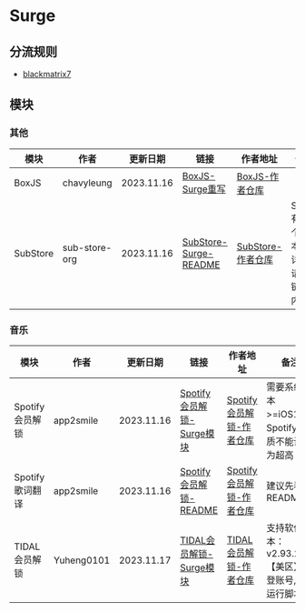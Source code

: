 # Surge
## 分流规则
- [blackmatrix7](https://github.com/blackmatrix7/ios_rule_script/tree/master/rule/Surge)

## 模块
### 其他
| 模块 | 作者 | 更新日期 | 链接 | 作者地址 | 备注 |
| - | - | - | - | - | - |
| BoxJS | chavyleung | 2023.11.16 | [BoxJS-Surge重写](https://cdn.jsdelivr.net/gh/Akimio521/BetterRuler@main/Surge/Module/BoxJS.sgmodule) | [BoxJS-作者仓库](https://github.com/chavyleung/scripts) |   |
| SubStore | sub-store-org | 2023.11.16 | [SubStore-Surge-README](https://cdn.jsdelivr.net/gh/Akimio521/BetterRuler@main/Surge/Module/SubStore/README.md) | [SubStore-作者仓库](https://github.com/sub-store-org/Sub-Store) | Surge有多个版本，详细请看链接内容 |

### 音乐
| 模块 | 作者 | 更新日期 | 链接 | 作者地址 | 备注 |
| - | - | - | - | - | - |
| Spotify会员解锁 | app2smile | 2023.11.16 | [Spotify会员解锁-Surge模块](https://cdn.jsdelivr.net/gh/Akimio521/BetterRuler@main/Surge/Module/Spotify/Spotify.sgmodule) | [Spotify会员解锁-作者仓库](https://github.com/app2smile/rules) | 需要系统版本>=iOS15；Spotify音质不能设置为超高 |
| Spotify歌词翻译 | app2smile | 2023.11.16 | [Spotify会员解锁-README](https://github.com/Akimio521/BetterRuler/blob/main/Surge/Module/Spotify/README.md) | [Spotify会员解锁-作者仓库](https://github.com/app2smile/rules) | 建议先看README |
| TIDAL会员解锁 | Yuheng0101 | 2023.11.17 | [TIDAL会员解锁-Surge模块](https://cdn.jsdelivr.net/gh/Akimio521/BetterRuler@main/Surge/Module/TIDAL.sgmodule) | [TIDAL会员解锁-作者仓库](https://github.com/Yuheng0101/X) | 支持软件版本：v2.93.2 【美区】先登账号, 再运行脚本 |